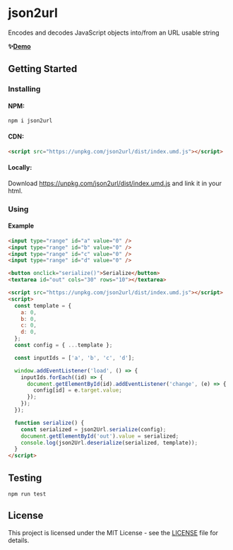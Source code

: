 # json2url

Encodes and decodes JavaScript objects into/from an URL usable string

**✨[Demo](https://timobechtel.github.io/json2url/)**

## Getting Started

### Installing

#### NPM:

```
npm i json2url
```

#### CDN:

```html
<script src="https://unpkg.com/json2url/dist/index.umd.js"></script>
```

#### Locally:

Download <https://unpkg.com/json2url/dist/index.umd.js> and link it in your html.

### Using

#### Example

```html
<input type="range" id="a" value="0" />
<input type="range" id="b" value="0" />
<input type="range" id="c" value="0" />
<input type="range" id="d" value="0" />

<button onclick="serialize()">Serialize</button>
<textarea id="out" cols="30" rows="10"></textarea>

<script src="https://unpkg.com/json2url/dist/index.umd.js"></script>
<script>
  const template = {
    a: 0,
    b: 0,
    c: 0,
    d: 0,
  };
  const config = { ...template };

  const inputIds = ['a', 'b', 'c', 'd'];

  window.addEventListener('load', () => {
    inputIds.forEach((id) => {
      document.getElementById(id).addEventListener('change', (e) => {
        config[id] = e.target.value;
      });
    });
  });

  function serialize() {
    const serialized = json2Url.serialize(config);
    document.getElementById('out').value = serialized;
    console.log(json2Url.deserialize(serialized, template));
  }
</script>
```

## Testing

```
npm run test
```

## License

This project is licensed under the MIT License - see the [LICENSE](LICENSE) file for details.

